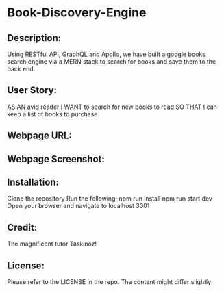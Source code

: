 # Book-Discovery-Engine

## Description:

Using RESTful API, GraphQL and Apollo, we have built a google books search engine via a MERN stack to search for books and save them to the back end.

## User Story:

AS AN avid reader
I WANT to search for new books to read
SO THAT I can keep a list of books to purchase

## Webpage URL:


## Webpage Screenshot:


## Installation: 

Clone the repository
Run the following;
npm run install
npm run start dev
Open your browser and navigate to localhost 3001

## Credit:

The magnificent tutor Taskinoz!



## License:
 Please refer to the LICENSE in the repo. The content might differ slightly

